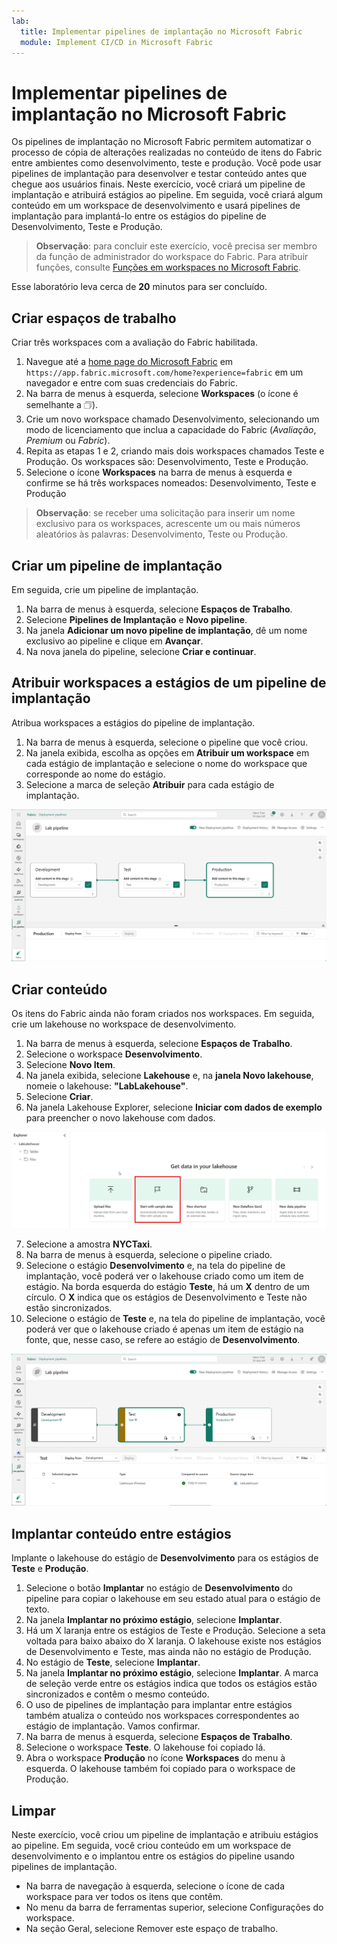 ```yaml
---
lab:
  title: Implementar pipelines de implantação no Microsoft Fabric
  module: Implement CI/CD in Microsoft Fabric
---
```


# Implementar pipelines de implantação no Microsoft Fabric

Os pipelines de implantação no Microsoft Fabric permitem automatizar o processo de cópia de alterações realizadas no conteúdo de itens do Fabric entre ambientes como desenvolvimento, teste e produção. Você pode usar pipelines de implantação para desenvolver e testar conteúdo antes que chegue aos usuários finais. Neste exercício, você criará um pipeline de implantação e atribuirá estágios ao pipeline. Em seguida, você criará algum conteúdo em um workspace de desenvolvimento e usará pipelines de implantação para implantá-lo entre os estágios do pipeline de Desenvolvimento, Teste e Produção.

> **Observação**: para concluir este exercício, você precisa ser membro da função de administrador do workspace do Fabric. Para atribuir funções, consulte [Funções em workspaces no Microsoft Fabric](https://learn.microsoft.com/en-us/fabric/get-started/roles-workspaces).

Esse laboratório leva cerca de **20** minutos para ser concluído.

## Criar espaços de trabalho

Criar três workspaces com a avaliação do Fabric habilitada.

1. Navegue até a [home page do Microsoft Fabric](https://app.fabric.microsoft.com/home?experience=fabric) em `https://app.fabric.microsoft.com/home?experience=fabric` em um navegador e entre com suas credenciais do Fabric.
2. Na barra de menus à esquerda, selecione **Workspaces** (o ícone é semelhante a &#128455;).
3. Crie um novo workspace chamado Desenvolvimento, selecionando um modo de licenciamento que inclua a capacidade do Fabric (*Avaliação*, *Premium* ou *Fabric*).
4. Repita as etapas 1 e 2, criando mais dois workspaces chamados Teste e Produção. Os workspaces são: Desenvolvimento, Teste e Produção.
5. Selecione o ícone **Workspaces** na barra de menus à esquerda e confirme se há três workspaces nomeados: Desenvolvimento, Teste e Produção

> **Observação**: se receber uma solicitação para inserir um nome exclusivo para os workspaces, acrescente um ou mais números aleatórios às palavras: Desenvolvimento, Teste ou Produção.

## Criar um pipeline de implantação

Em seguida, crie um pipeline de implantação.

1. Na barra de menus à esquerda, selecione **Espaços de Trabalho**.
2. Selecione **Pipelines de Implantação** e **Novo pipeline**.
3. Na janela **Adicionar um novo pipeline de implantação**, dê um nome exclusivo ao pipeline e clique em **Avançar**.
4. Na nova janela do pipeline, selecione **Criar e continuar**.

## Atribuir workspaces a estágios de um pipeline de implantação

Atribua workspaces a estágios do pipeline de implantação.

1. Na barra de menus à esquerda, selecione o pipeline que você criou. 
2. Na janela exibida, escolha as opções em **Atribuir um workspace** em cada estágio de implantação e selecione o nome do workspace que corresponde ao nome do estágio.
3. Selecione a marca de seleção **Atribuir** para cada estágio de implantação.

  ![Captura de tela do pipeline de implantação.](./Images/deployment-pipeline.png)

## Criar conteúdo

Os itens do Fabric ainda não foram criados nos workspaces. Em seguida, crie um lakehouse no workspace de desenvolvimento.

1. Na barra de menus à esquerda, selecione **Espaços de Trabalho**.
2. Selecione o workspace **Desenvolvimento**.
3. Selecione **Novo Item**.
4. Na janela exibida, selecione **Lakehouse** e, na **janela Novo lakehouse**, nomeie o lakehouse: **"LabLakehouse"**.
5. Selecione **Criar**.
6. Na janela Lakehouse Explorer, selecione **Iniciar com dados de exemplo** para preencher o novo lakehouse com dados.

  ![Captura de tela do Lakehouse Explorer.](./Images/lakehouse-explorer.png)

7. Selecione a amostra **NYCTaxi**.
8. Na barra de menus à esquerda, selecione o pipeline criado.
9. Selecione o estágio **Desenvolvimento** e, na tela do pipeline de implantação, você poderá ver o lakehouse criado como um item de estágio. Na borda esquerda do estágio **Teste**, há um **X** dentro de um círculo. O **X** indica que os estágios de Desenvolvimento e Teste não estão sincronizados.
10. Selecione o estágio de **Teste** e, na tela do pipeline de implantação, você poderá ver que o lakehouse criado é apenas um item de estágio na fonte, que, nesse caso, se refere ao estágio de **Desenvolvimento**.  

  ![Faça uma captura de tela do pipeline de implantação mostrando incompatibilidades de conteúdo entre os estágios.](./Images/lab-pipeline-compare.png)

## Implantar conteúdo entre estágios

Implante o lakehouse do estágio de **Desenvolvimento** para os estágios de **Teste** e **Produção**.
1. Selecione o botão **Implantar** no estágio de **Desenvolvimento** do pipeline para copiar o lakehouse em seu estado atual para o estágio de texto. 
2. Na janela **Implantar no próximo estágio**, selecione **Implantar**.
3. Há um X laranja entre os estágios de Teste e Produção. Selecione a seta voltada para baixo abaixo do X laranja. O lakehouse existe nos estágios de Desenvolvimento e Teste, mas ainda não no estágio de Produção.
4. No estágio de **Teste**, selecione **Implantar**.
5. Na janela **Implantar no próximo estágio**, selecione **Implantar**. A marca de seleção verde entre os estágios indica que todos os estágios estão sincronizados e contêm o mesmo conteúdo.
6. O uso de pipelines de implantação para implantar entre estágios também atualiza o conteúdo nos workspaces correspondentes ao estágio de implantação. Vamos confirmar.
7. Na barra de menus à esquerda, selecione **Espaços de Trabalho**.
8. Selecione o workspace **Teste**. O lakehouse foi copiado lá.
9. Abra o workspace **Produção** no ícone **Workspaces** do menu à esquerda. O lakehouse também foi copiado para o workspace de Produção.

## Limpar

Neste exercício, você criou um pipeline de implantação e atribuiu estágios ao pipeline. Em seguida, você criou conteúdo em um workspace de desenvolvimento e o implantou entre os estágios do pipeline usando pipelines de implantação.

- Na barra de navegação à esquerda, selecione o ícone de cada workspace para ver todos os itens que contêm.
- No menu da barra de ferramentas superior, selecione Configurações do workspace.
- Na seção Geral, selecione Remover este espaço de trabalho.
